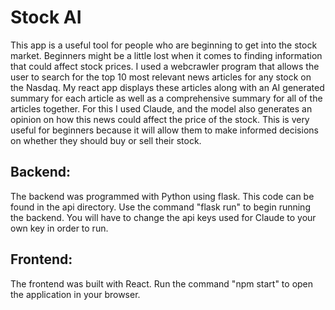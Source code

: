 # Stock AI <br>
This app is a useful tool for people who are beginning to get into the stock market. Beginners might be a little lost when it comes to finding information that could affect stock prices. 
I used a webcrawler program that allows the user to search for the top 10 most relevant news articles for any stock on the Nasdaq. My react app displays these articles along with an AI generated summary for each article as well as a comprehensive summary for all of the articles together. For this I used Claude, and the model also generates an opinion on how this news could affect the price of the stock. This is very useful for beginners because it will allow them to make informed decisions on whether they should buy or sell their stock.

## Backend: <br>
The backend was programmed with Python using flask. This code can be found in the api directory. Use the command "flask run" to begin running the backend. You will have to change the api keys used for Claude to your own key in order to run.

## Frontend: <br>
The frontend was built with React. Run the command "npm start" to open the application in your browser.
